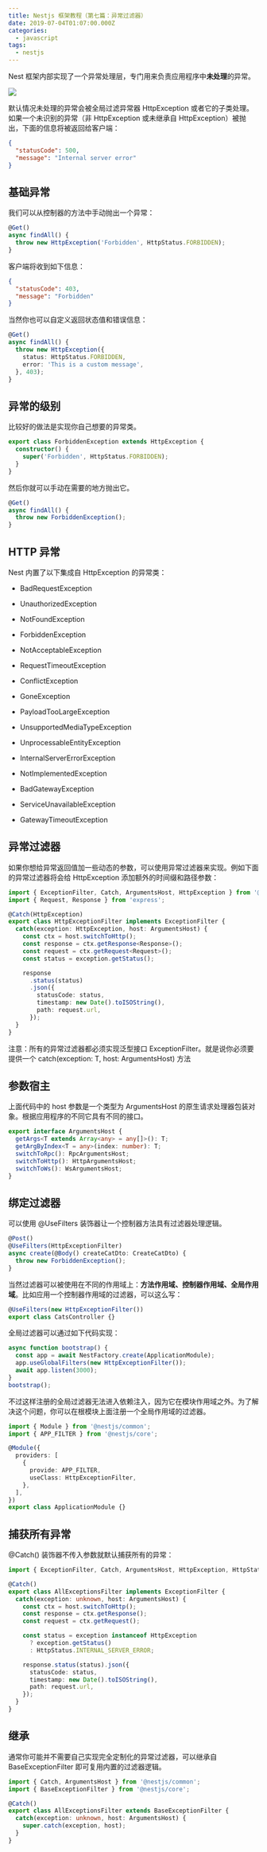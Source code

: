 ```yaml
---
title: Nestjs 框架教程（第七篇：异常过滤器）
date: 2019-07-04T01:07:00.000Z
categories:
  - javascript
tags:
  - nestjs
---
```


Nest 框架内部实现了一个异常处理层，专门用来负责应用程序中**未处理**的异常。

![](https://i.loli.net/2019/07/02/5d1b66de9370734231.png)

默认情况未处理的异常会被全局过滤异常器 HttpException 或者它的子类处理。如果一个未识别的异常（非 HttpException 或未继承自 HttpException）被抛出，下面的信息将被返回给客户端：

```json
{
  "statusCode": 500,
  "message": "Internal server error"
}
```

## 基础异常

我们可以从控制器的方法中手动抛出一个异常：

```ts
@Get()
async findAll() {
  throw new HttpException('Forbidden', HttpStatus.FORBIDDEN);
}
```

客户端将收到如下信息：

```json
{
  "statusCode": 403,
  "message": "Forbidden"
}
```

当然你也可以自定义返回状态值和错误信息：

```ts
@Get()
async findAll() {
  throw new HttpException({
    status: HttpStatus.FORBIDDEN,
    error: 'This is a custom message',
  }, 403);
}
```

## 异常的级别

比较好的做法是实现你自己想要的异常类。

```ts
export class ForbiddenException extends HttpException {
  constructor() {
    super('Forbidden', HttpStatus.FORBIDDEN);
  }
}
```

然后你就可以手动在需要的地方抛出它。

```ts
@Get()
async findAll() {
  throw new ForbiddenException();
}
```

## HTTP 异常

Nest 内置了以下集成自 HttpException 的异常类：

* BadRequestException

* UnauthorizedException

* NotFoundException

* ForbiddenException

* NotAcceptableException

* RequestTimeoutException

* ConflictException

* GoneException

* PayloadTooLargeException

* UnsupportedMediaTypeException

* UnprocessableEntityException

* InternalServerErrorException

* NotImplementedException

* BadGatewayException

* ServiceUnavailableException

* GatewayTimeoutException

## 异常过滤器

如果你想给异常返回值加一些动态的参数，可以使用异常过滤器来实现。例如下面的异常过滤器将会给 HttpException 添加额外的时间缀和路径参数：

```ts
import { ExceptionFilter, Catch, ArgumentsHost, HttpException } from '@nestjs/common';
import { Request, Response } from 'express';

@Catch(HttpException)
export class HttpExceptionFilter implements ExceptionFilter {
  catch(exception: HttpException, host: ArgumentsHost) {
    const ctx = host.switchToHttp();
    const response = ctx.getResponse<Response>();
    const request = ctx.getRequest<Request>();
    const status = exception.getStatus();

    response
      .status(status)
      .json({
        statusCode: status,
        timestamp: new Date().toISOString(),
        path: request.url,
      });
  }
}
```

注意：所有的异常过滤器都必须实现泛型接口 ExceptionFilter<T>。就是说你必须要提供一个 catch(exception: T, host: ArgumentsHost) 方法

## 参数宿主

上面代码中的 host 参数是一个类型为 ArgumentsHost 的原生请求处理器包装对象。根据应用程序的不同它具有不同的接口。

```ts
export interface ArgumentsHost {
  getArgs<T extends Array<any> = any[]>(): T;
  getArgByIndex<T = any>(index: number): T;
  switchToRpc(): RpcArgumentsHost;
  switchToHttp(): HttpArgumentsHost;
  switchToWs(): WsArgumentsHost;
}
```

## 绑定过滤器

可以使用 @UseFilters 装饰器让一个控制器方法具有过滤器处理逻辑。

```ts
@Post()
@UseFilters(HttpExceptionFilter)
async create(@Body() createCatDto: CreateCatDto) {
  throw new ForbiddenException();
}
```

当然过滤器可以被使用在不同的作用域上：**方法作用域、控制器作用域、全局作用域**。比如应用一个控制器作用域的过滤器，可以这么写：

```ts
@UseFilters(new HttpExceptionFilter())
export class CatsController {}
```

全局过滤器可以通过如下代码实现：

```ts
async function bootstrap() {
  const app = await NestFactory.create(ApplicationModule);
  app.useGlobalFilters(new HttpExceptionFilter());
  await app.listen(3000);
}
bootstrap();
```

不过这样注册的全局过滤器无法进入依赖注入，因为它在模块作用域之外。为了解决这个问题，你可以在根模块上面注册一个全局作用域的过滤器。

```ts
import { Module } from '@nestjs/common';
import { APP_FILTER } from '@nestjs/core';

@Module({
  providers: [
    {
      provide: APP_FILTER,
      useClass: HttpExceptionFilter,
    },
  ],
})
export class ApplicationModule {}
```

## 捕获所有异常

@Catch() 装饰器不传入参数就默认捕获所有的异常：

```ts
import { ExceptionFilter, Catch, ArgumentsHost, HttpException, HttpStatus } from '@nestjs/common';

@Catch()
export class AllExceptionsFilter implements ExceptionFilter {
  catch(exception: unknown, host: ArgumentsHost) {
    const ctx = host.switchToHttp();
    const response = ctx.getResponse();
    const request = ctx.getRequest();

    const status = exception instanceof HttpException
      ? exception.getStatus()
      : HttpStatus.INTERNAL_SERVER_ERROR;

    response.status(status).json({
      statusCode: status,
      timestamp: new Date().toISOString(),
      path: request.url,
    });
  }
}
```

## 继承

通常你可能并不需要自己实现完全定制化的异常过滤器，可以继承自 BaseExceptionFilter 即可复用内置的过滤器逻辑。

```ts
import { Catch, ArgumentsHost } from '@nestjs/common';
import { BaseExceptionFilter } from '@nestjs/core';

@Catch()
export class AllExceptionsFilter extends BaseExceptionFilter {
  catch(exception: unknown, host: ArgumentsHost) {
    super.catch(exception, host);
  }
}
```
